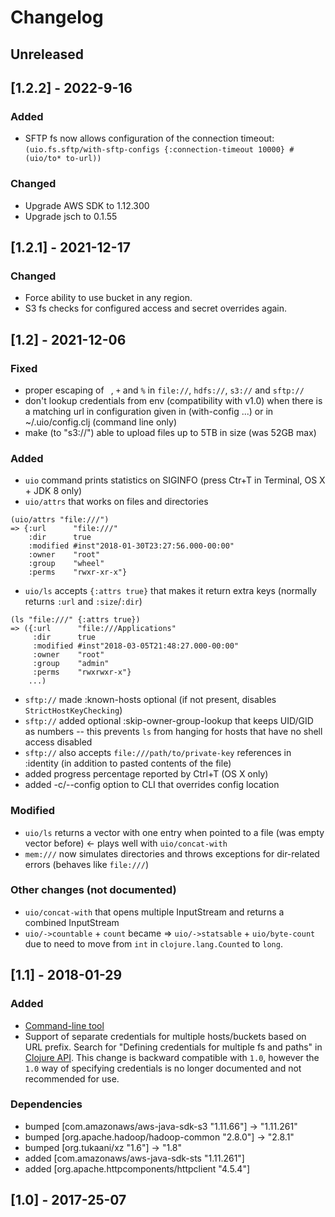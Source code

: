 # Changelog

## Unreleased

## [1.2.2] - 2022-9-16
### Added
- SFTP fs now allows configuration of the connection timeout: `(uio.fs.sftp/with-sftp-configs {:connection-timeout 10000} #(uio/to* to-url))`  
### Changed
- Upgrade AWS SDK to 1.12.300
- Upgrade jsch to 0.1.55

## [1.2.1] - 2021-12-17
### Changed
- Force ability to use bucket in any region.
- S3 fs checks for configured access and secret overrides again.

## [1.2] - 2021-12-06
### Fixed
- proper escaping of ` `, `+` and `%` in `file://`, `hdfs://`, `s3://` and `sftp://`
- don't lookup credentials from env (compatibility with v1.0) when there is a matching url in configuration
  given in (with-config ...) or in ~/.uio/config.clj (command line only)
- make (to "s3://") able to upload files up to 5TB in size (was 52GB max)

### Added
- `uio` command prints statistics on SIGINFO (press Ctr+T in Terminal, OS X + JDK 8 only)
- `uio/attrs` that works on files and directories
```
(uio/attrs "file:///")
=> {:url      "file:///"
    :dir      true
    :modified #inst"2018-01-30T23:27:56.000-00:00"
    :owner    "root"
    :group    "wheel"
    :perms    "rwxr-xr-x"}
```

- `uio/ls` accepts `{:attrs true}` that makes it return extra keys (normally returns `:url` and `:size`/`:dir`)
```
(ls "file:///" {:attrs true})
=> ({:url      "file:///Applications"
     :dir      true
     :modified #inst"2018-03-05T21:48:27.000-00:00"
     :owner    "root"
     :group    "admin"
     :perms    "rwxrwxr-x"}
    ...)
```
- `sftp://` made :known-hosts optional (if not present, disables `StrictHostKeyChecking`)
- `sftp://` added optional :skip-owner-group-lookup that keeps UID/GID as numbers
  -- this prevents `ls` from hanging for hosts that have no shell access disabled
- `sftp://` also accepts `file:///path/to/private-key` references in :identity (in addition to pasted contents of the file)
- added progress percentage reported by Ctrl+T (OS X only)
- added -c/--config <URL> option to CLI that overrides config location

### Modified
- `uio/ls` returns a vector with one entry when pointed to a file (was empty vector before) <- plays well with `uio/concat-with`
- `mem:///` now simulates directories and throws exceptions for dir-related errors (behaves like `file:///`)

### Other changes (not documented)
- `uio/concat-with` that opens multiple InputStream and returns a combined InputStream
- `uio/->countable` + `count` became => `uio/->statsable` + `uio/byte-count` due to need
  to move from `int` in `clojure.lang.Counted` to `long`.

## [1.1] - 2018-01-29
### Added
- [Command-line tool](https://github.com/oshyshko/uio/#command-line-tool)
- Support of separate credentials for multiple hosts/buckets based on URL prefix.
  Search for "Defining credentials for multiple fs and paths" in [Clojure API](https://github.com/oshyshko/uio/#clojure-api).
  This change is backward compatible with `1.0`, however the `1.0` way of specifying
  credentials is no longer documented and not recommended for use.
### Dependencies
- bumped [com.amazonaws/aws-java-sdk-s3 "1.11.66"] -> "1.11.261"
- bumped [org.apache.hadoop/hadoop-common "2.8.0"] -> "2.8.1"
- bumped [org.tukaani/xz "1.6"] -> "1.8"
- added [com.amazonaws/aws-java-sdk-sts "1.11.261"]
- added [org.apache.httpcomponents/httpclient "4.5.4"]

## [1.0] - 2017-25-07
